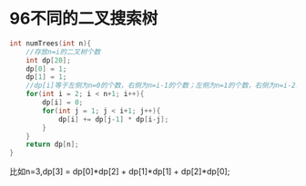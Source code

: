 # 96不同的二叉搜索树
```c
int numTrees(int n){
    //存放n=i的二叉树个数
    int dp[20];
    dp[0] = 1;
    dp[1] = 1;
    //dp[i]等于左侧为n=0的个数，右侧为n=i-1的个数；左侧为n=1的个数，右侧为n=i-2的个数,...,左侧为n=i-1个数，右侧为n=0的个数。所有情况的总和
    for(int i = 2; i < n+1; i++){
        dp[i] = 0;
        for(int j = 1; j < i+1; j++){
            dp[i] += dp[j-1] * dp[i-j];
        }
    }
    return dp[n];
}
```

比如n=3,dp[3] = dp[0]\*dp[2] + dp[1]\*dp[1] + dp[2]\*dp[0];